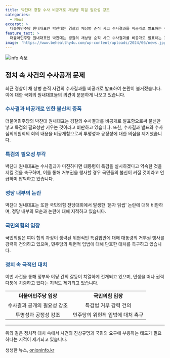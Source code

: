 ```yaml
---
title: 박찬대 경찰 수사 비공개로 채상병 특검 필요성 강조
categories:
  - News
excerpt: >
  더불어민주당 원내대표인 박찬대는 경찰의 채상병 순직 사고 수사결과를 비공개로 발표하는 것에 대해 비판했다. 그는 수사결과에 대한 불신을 키우고 특검의 필요성을 강조했으며, 국민의힘 전당대회의 문자 읽씹 논란에도 언급하여 정부와 여당의 모습을 비판했다. 국민의힘은 채상병 특검법 거부를 강력히 건의하고, 더불어민주당과의 강행 처리된 특검법에 대해 단호한 대처를 촉구했다.
feature_text: >
  더불어민주당 원내대표인 박찬대는 경찰의 채상병 순직 사고 수사결과를 비공개로 발표하는 것에 대해 비판했다. 그는 수사결과에 대한 불신을 키우고 특검의 필요성을 강조했으며, 국민의힘 전당대회의 문자 읽씹 논란에도 언급하여 정부와 여당의 모습을 비판했다. 국민의힘은 채상병 특검법 거부를 강력히 건의하고, 더불어민주당과의 강행 처리된 특검법에 대해 단호한 대처를 촉구했다.
image: 'https://www.behealthy4u.com/wp-content/uploads/2024/06/news.jpg'
---
```


<p><img src="https://www.behealthy4u.com/wp-content/uploads/2024/06/news.jpg" alt="info 속보" /></p>

<h2 data-ke-size="size26">정치 속 사건의 수사공개 문제</h2>

<p data-ke-size="size16">최근 경찰이 채 상병 순직 사건의 수사결과를 비공개로 발표하여 논란이 불거졌습니다. 이에 대한 국회의 원내대표들의 의견이 분분하게 나오고 있습니다.</p>

<h3><b><span style="color: #1a5490;">수사결과 비공개로 인한 불신의 증폭</span></b></h3>

<p data-ke-size="size16">더불어민주당의 박찬대 원내대표는 경찰의 수사결과를 비공개로 발표함으로써 불신만 낳고 특검의 필요성만 키우는 것이라고 비판하고 있습니다. 또한, 수사결과 발표와 수사심의위원회의 회의 내용을 비공개함으로써 투명성과 공정성에 대한 의심을 제기했습니다.</p>

<h3><b><span style="color: #1a5490;">특검의 필요성 부각</span></b></h3>

<p data-ke-size="size16">박찬대 원내대표는 수사결과가 미진하다면 대통령이 특검을 실시하겠다고 약속한 것을 지킬 것을 촉구하며, 이를 통해 거부권을 행사할 경우 국민들의 불신이 커질 것이라고 언급하며 압박하고 있습니다.</p>

<h3><b><span style="color: #1a5490;">정당 내부의 논란</span></b></h3>

<p data-ke-size="size16">박찬대 원내대표는 또한 국민의힘 전당대회에서 발생한 '문자 읽씹' 논란에 대해 비판하며, 정당 내부의 모순과 논란에 대해 지적하고 있습니다.</p>

<h3><b><span style="color: #1a5490;">국민의힘의 입장</span></b></h3>

<p data-ke-size="size16">국민의힘은 여야 합의 과정이 생략된 위헌적인 특검법안에 대해 대통령의 거부권 행사를 강력히 건의하고 있으며, 민주당의 위헌적 입법에 대해 단호한 대처를 촉구하고 있습니다.</p>

<h3><b><span style="color: #1a5490;">정치 속 극적인 대치</span></b></h3>

<p data-ke-size="size16">이번 사건을 통해 정부와 야당 간의 갈등이 치열하게 전개되고 있으며, 민생을 떠나 권력 다툼에 치중하고 있다는 지적도 제기되고 있습니다.</p>

<table>
  <tr>
    <td style="text-align: center; height: 17px;"><b>더불어민주당 입장</b></td>
    <td style="text-align: center; height: 17px;"><b>국민의힘 입장</b></td>
  </tr>
  <tr>
    <td style="text-align: center; height: 17px;">수사결과 공개의 필요성 강조</td>
    <td style="text-align: center; height: 17px;">특검법 거부 강력 건의</td>
  </tr>
  <tr>
    <td style="text-align: center; height: 17px;">투명성과 공정성 강조</td>
    <td style="text-align: center; height: 17px;">민주당의 위헌적 입법에 대처 촉구</td>
  </tr>
</table>

<hr>

<p data-ke-size="size16">위와 같은 정치적 대치 속에서 사건의 진상규명과 국민의 요구에 부응하는 태도가 필요하다는 지적이 제기되고 있습니다.</p>
생생한 뉴스, <a href="https://onioninfo.kr" rel="dofollow">onioninfo.kr</a>


